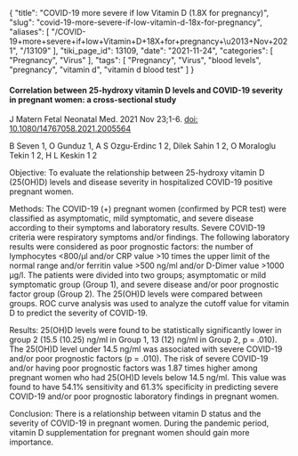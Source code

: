 {
    "title": "COVID-19 more severe if low Vitamin D (1.8X for pregnancy)",
    "slug": "covid-19-more-severe-if-low-vitamin-d-18x-for-pregnancy",
    "aliases": [
        "/COVID-19+more+severe+if+low+Vitamin+D+18X+for+pregnancy+\u2013+Nov+2021",
        "/13109"
    ],
    "tiki_page_id": 13109,
    "date": "2021-11-24",
    "categories": [
        "Pregnancy",
        "Virus"
    ],
    "tags": [
        "Pregnancy",
        "Virus",
        "blood levels",
        "pregnancy",
        "vitamin d",
        "vitamin d blood test"
    ]
}


#### Correlation between 25-hydroxy vitamin D levels and COVID-19 severity in pregnant women: a cross-sectional study

J Matern Fetal Neonatal Med. 2021 Nov 23;1-6. [doi: 10.1080/14767058.2021.2005564](https://doi.org/10.1080/14767058.2021.2005564)

B Seven 1, O Gunduz 1, A S Ozgu-Erdinc 1 2, Dilek Sahin 1 2, O Moraloglu Tekin 1 2, H L Keskin 1 2

Objective: To evaluate the relationship between 25-hydroxy vitamin D (25(OH)D) levels and disease severity in hospitalized COVID-19 positive pregnant women.

Methods: The COVID-19 (+) pregnant women (confirmed by PCR test) were classified as asymptomatic, mild symptomatic, and severe disease according to their symptoms and laboratory results. Severe COVID-19 criteria were respiratory symptoms and/or findings. The following laboratory results were considered as poor prognostic factors: the number of lymphocytes <800/µl and/or CRP value >10 times the upper limit of the normal range and/or ferritin value >500 ng/ml and/or D-Dimer value >1000 µg/l. The patients were divided into two groups; asymptomatic or mild symptomatic group (Group 1), and severe disease and/or poor prognostic factor group (Group 2). The 25(OH)D levels were compared between groups. ROC curve analysis was used to analyze the cutoff value for vitamin D to predict the severity of COVID-19.

Results: 25(OH)D levels were found to be statistically significantly lower in group 2 (15.5 (10.25) ng/ml in Group 1, 13 (12) ng/ml in Group 2, p = .010). The 25(OH)D level under 14.5 ng/ml was associated with severe COVID-19 and/or poor prognostic factors (p = .010). The risk of severe COVID-19 and/or having poor prognostic factors was 1.87 times higher among pregnant women who had 25(OH)D levels below 14.5 ng/ml. This value was found to have 54.1% sensitivity and 61.3% specificity in predicting severe COVID-19 and/or poor prognostic laboratory findings in pregnant women.

Conclusion: There is a relationship between vitamin D status and the severity of COVID-19 in pregnant women. During the pandemic period, vitamin D supplementation for pregnant women should gain more importance.